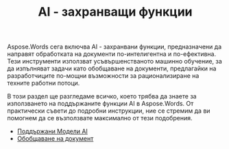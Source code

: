 ﻿---
title: AI - захранващи функции
second_title: Aspose.Words за Python via .NET
articleTitle: AI - захранващи функции
linktitle: AI - захранващи функции
type: docs
weight: 35
description: "Aspose.Words за Python въвежда AI - захранвани инструменти като обобщаване на документи за повишаване на ефективността. Научете как да използвате AI - захранвани функции със съвети и подробни указания."
url: /bg/python-net/ai-powered-features/
timestamp: 2024-11-26-12-00-00
---

Aspose.Words сега включва AI - захранвани функции, предназначени да направят обработката на документи по-интелигентна и по-ефективна. Тези инструменти използват усъвършенстваното машинно обучение, за да изпълняват задачи като обобщаване на документи, предлагайки на разработчиците по-мощни възможности за рационализиране на техните работни потоци.

В този раздел ще разгледаме всичко, което трябва да знаете за използването на поддържаните функции AI в Aspose.Words. От практически съвети до подробни инструкции, ние се стремим да ви помогнем да се възползвате максимално от тези подобрения.

* [Поддържани Модели AI ](/words/python-net/supported-ai-models/)
* [Обобщаване на документ](/words/python-net/summarize-a-document/)
